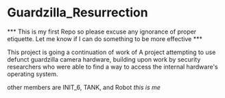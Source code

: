 # Guardzilla_Resurrection

*** This is my first Repo so please excuse any ignorance of proper etiquette. Let me know if I can do something to be more effective ***


This project is going a continuation of work of A project attempting to use defunct guardzilla camera hardware, building upon work by security researchers who were able
to find a way to access the internal hardware's operating system.

other members are
INIT_6,
TANK, and
Robot *this is me*
